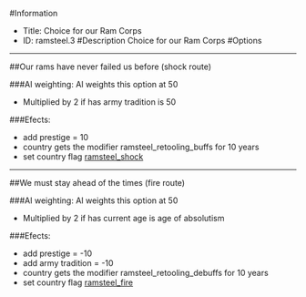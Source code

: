 #Information
 - Title: Choice for our Ram Corps
 - ID: ramsteel.3
#Description
Choice for our Ram Corps
#Options

___
##Our rams have never failed us before (shock route)

###AI weighting:
AI weights this option at 50
 - Multiplied by 2 if has army tradition is 50


###Efects:<ul><li>add prestige = 10</li><li>country gets the modifier ramsteel_retooling_buffs for 10 years</li><li>set country flag [ramsteel_shock](../flags/ramsteel_shock.md)</li></ul>

___
##We must stay ahead of the times (fire route)

###AI weighting:
AI weights this option at 50
 - Multiplied by 2 if has current age is age of absolutism


###Efects:<ul><li>add prestige = -10</li><li>add army tradition = -10</li><li>country gets the modifier ramsteel_retooling_debuffs for 10 years</li><li>set country flag [ramsteel_fire](../flags/ramsteel_fire.md)</li></ul>
